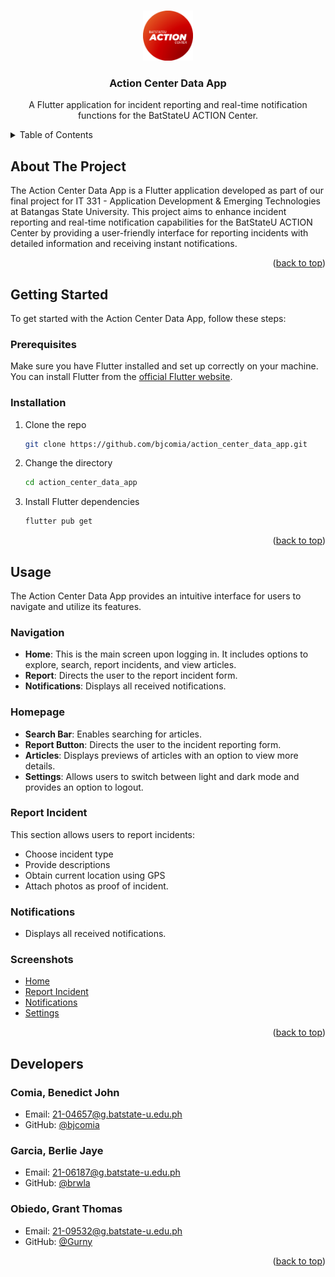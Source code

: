 <a id="readme-top"></a>

<!-- PROJECT LOGO -->
<br />
<div align="center">
  <a href="https://github.com/github_username/repo_name">
    <img src="images/acdaLogo.png" alt="Logo" width="80" height="80">
  </a>

<h3 align="center">Action Center Data App</h3>

  <p align="center">
    A Flutter application for incident reporting and real-time notification functions for the BatStateU ACTION Center.
  </p>
</div>

<!-- TABLE OF CONTENTS -->
<details>
  <summary>Table of Contents</summary>
  <ol>
    <li><a href="#about-the-project">About The Project</a></li>
    <li>
      <a href="#getting-started">Getting Started</a>
      <ul>
        <li><a href="#prerequisites">Prerequisites</a></li>
        <li><a href="#installation">Installation</a></li>
      </ul>
    </li>
    <li><a href="#usage">Usage</a></li>
      <ul>
        <li><a href="#navigation">Navigation</a></li>
        <li><a href="#homepage">Homepage</a></li>
        <li><a href="#report-incident">Report Incident</a></li>
        <li><a href="#notifications">Notifications</a></li>
        <li><a href="#screenshots">Screenshots</a></li>
      </ul>
    <li><a href="#developers">Developers</a></li>
  </ol>
</details>

<!-- ABOUT THE PROJECT -->
## About The Project

The Action Center Data App is a Flutter application developed as part of our final project for IT 331 - Application Development & Emerging Technologies at Batangas State University. This project aims to enhance incident reporting and real-time notification capabilities for the BatStateU ACTION Center by providing a user-friendly interface for reporting incidents with detailed information and receiving instant notifications.

<p align="right">(<a href="#readme-top">back to top</a>)</p>

<!-- GETTING STARTED -->
## Getting Started

To get started with the Action Center Data App, follow these steps:

### Prerequisites

Make sure you have Flutter installed and set up correctly on your machine. You can install Flutter from the [official Flutter website](https://docs.flutter.dev/get-started/install).

### Installation

1. Clone the repo
   ```sh
   git clone https://github.com/bjcomia/action_center_data_app.git
   ```
2. Change the directory
    ```sh
    cd action_center_data_app
    ```
3. Install Flutter dependencies
    ```sh
    flutter pub get
    ```

<p align="right">(<a href="#readme-top">back to top</a>)</p>

<!-- USAGE -->
## Usage
The Action Center Data App provides an intuitive interface for users to navigate and utilize its features.

### Navigation

- **Home**: This is the main screen upon logging in. It includes options to explore, search, report incidents, and view articles.
- **Report**: Directs the user to the report incident form.
- **Notifications**: Displays all received notifications.

### Homepage

- **Search Bar**: Enables searching for articles.
- **Report Button**: Directs the user to the incident reporting form.
- **Articles**: Displays previews of articles with an option to view more details.
- **Settings**: Allows users to switch between light and dark mode and provides an option to logout.

### Report Incident

This section allows users to report incidents:
  - Choose incident type
  - Provide descriptions
  - Obtain current location using GPS
  - Attach photos as proof of incident.

### Notifications

- Displays all received notifications.

### Screenshots

<!-- Add screenshots here to visually represent each section described above -->
- [Home](screenshots/home.png)
- [Report Incident](screenshots/report_incident.png)
- [Notifications](screenshots/notifications.png)
- [Settings](screenshots/settings.png)

<p align="right">(<a href="#readme-top">back to top</a>)</p>

<!-- DEVELOPERS -->
## Developers

### Comia, Benedict John
- Email: 21-04657@g.batstate-u.edu.ph
- GitHub: [@bjcomia](https://github.com/bjcomia)  

### Garcia, Berlie Jaye
- Email: 21-06187@g.batstate-u.edu.ph
- GitHub: [@brwla](https://github.com/brwla) 

### Obiedo, Grant Thomas
- Email: 21-09532@g.batstate-u.edu.ph
- GitHub: [@Gurny](https://github.com/Gurny)  

<p align="right">(<a href="#readme-top">back to top</a>)</p>